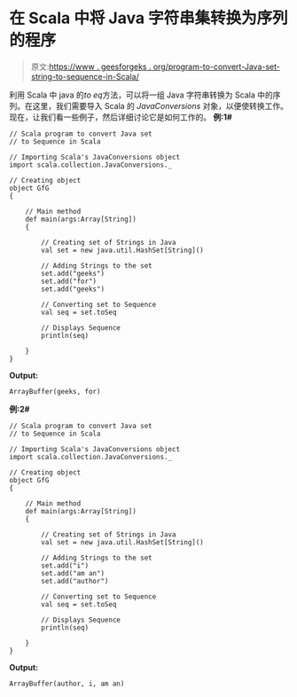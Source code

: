 # 在 Scala 中将 Java 字符串集转换为序列的程序

> 原文:[https://www . geesforgeks . org/program-to-convert-Java-set-string-to-sequence-in-Scala/](https://www.geeksforgeeks.org/program-to-convert-java-set-of-strings-to-sequence-in-scala/)

利用 Scala 中 java 的*to eq*方法，可以将一组 Java 字符串转换为 Scala 中的序列。在这里，我们需要导入 Scala 的 *JavaConversions* 对象，以便使转换工作。
现在，让我们看一些例子，然后详细讨论它是如何工作的。
**例:1#**

```
// Scala program to convert Java set 
// to Sequence in Scala

// Importing Scala's JavaConversions object
import scala.collection.JavaConversions._

// Creating object
object GfG
{ 

    // Main method
    def main(args:Array[String])
    {

        // Creating set of Strings in Java
        val set = new java.util.HashSet[String]()

        // Adding Strings to the set
        set.add("geeks")
        set.add("for")
        set.add("geeks")

        // Converting set to Sequence 
        val seq = set.toSeq

        // Displays Sequence 
        println(seq)

    }
}
```

**Output:**

```
ArrayBuffer(geeks, for)

```

**例:2#**

```
// Scala program to convert Java set 
// to Sequence in Scala

// Importing Scala's JavaConversions object
import scala.collection.JavaConversions._

// Creating object
object GfG
{ 

    // Main method
    def main(args:Array[String])
    {

        // Creating set of Strings in Java
        val set = new java.util.HashSet[String]()

        // Adding Strings to the set
        set.add("i")
        set.add("am an")
        set.add("author")

        // Converting set to Sequence 
        val seq = set.toSeq

        // Displays Sequence 
        println(seq)

    }
}
```

**Output:**

```
ArrayBuffer(author, i, am an)

```